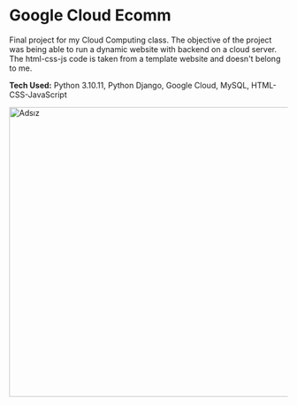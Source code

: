 # Google Cloud Ecomm

Final project for my Cloud Computing class. The objective of the project was being able to run a dynamic website with backend on a cloud server. The html-css-js code is taken from a template website and doesn't belong to me.

**Tech Used:** Python 3.10.11, Python Django, Google Cloud, MySQL, HTML-CSS-JavaScript

<img width="1292" height="524" alt="Adsız" src="https://github.com/user-attachments/assets/07d2a369-63f0-483d-ad1d-27a9f62cdd42" />
